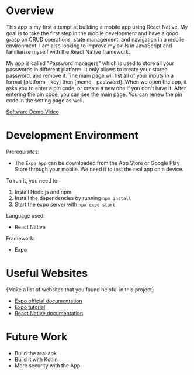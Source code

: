 # Overview

This app is my first attempt at building a mobile app using React Native. My goal is to take the first step in the mobile development and have a good grasp on CRUD operations, state management, and navigation in a mobile environment. I am also looking to improve my skills in JavaScript and familiarize myself with the React Native framework.

My app is called "Password managers" which is used to store all your passwords in different platform. It only allows to create your stored password, and remove it. The main page will list all of your inputs in a format [platform - key] then [memo - password]. When we open the app, it asks you to enter a pin code, or create a new one if you don't have it. After entering the pin code, you can see the main page. You can renew the pin code in the setting page as well.

[Software Demo Video](https://youtu.be/M6JdJWBuhN0)

# Development Environment

Prerequisites:
- The `Expo App` can be downloaded from the App Store or Google Play Store through your mobile. We need it to test the real app on a device.

To run it, you need to:

1. Install Node.js and npm
2. Install the dependencies by running `npm install`
3. Start the expo server with `npx expo start`

Language used:
- React Native

Framework:
- Expo

# Useful Websites

{Make a list of websites that you found helpful in this project}
* [Expo official documentation](https://docs.expo.dev/get-started/introduction/)
* [Expo tutorial](https://docs.expo.dev/tutorial/introduction/)
* [React Native documentation](https://reactnative.dev/docs/getting-started)

# Future Work

* Build the real apk
* Build it with Kotlin
* More security with the App
